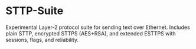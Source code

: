 # STTP-Suite
Experimental Layer-2 protocol suite for sending text over Ethernet. Includes plain STTP, encrypted STTPS (AES+RSA), and extended ESTTPS with sessions, flags, and reliability.
